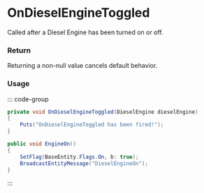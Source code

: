 # OnDieselEngineToggled
<Badge type="info" text="Entity"/><Badge type="danger" text="Carbon Compatible"/><Badge type="warning" text="Oxide Compatible"/>
Called after a Diesel Engine has been turned on or off.

### Return
Returning a non-null value cancels default behavior.

### Usage
::: code-group
```csharp [Example]
private void OnDieselEngineToggled(DieselEngine dieselEngine)
{
	Puts("OnDieselEngineToggled has been fired!");
}
```
```csharp [Source — Assembly-CSharp @ DieselEngine]
public void EngineOn()
{
	SetFlag(BaseEntity.Flags.On, b: true);
	BroadcastEntityMessage("DieselEngineOn");
}

```
:::
